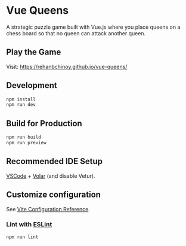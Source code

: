 # Vue Queens

A strategic puzzle game built with Vue.js where you place queens on a chess board so that no queen can attack another queen.

## Play the Game

Visit: https://rehanbchinoy.github.io/vue-queens/

## Development

```bash
npm install
npm run dev
```

## Build for Production

```bash
npm run build
npm run preview
```

## Recommended IDE Setup

[VSCode](https://code.visualstudio.com/) + [Volar](https://marketplace.visualstudio.com/items?itemName=Vue.volar) (and disable Vetur).

## Customize configuration

See [Vite Configuration Reference](https://vitejs.dev/config/).

### Lint with [ESLint](https://eslint.org/)

```sh
npm run lint
```
